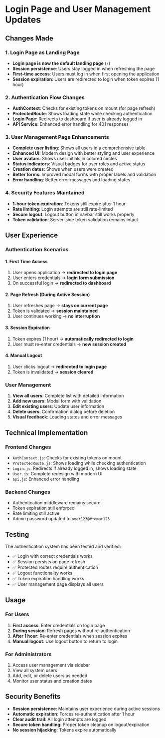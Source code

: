 # Login Page and User Management Updates

## Changes Made

### 1. Login Page as Landing Page
- **Login page is now the default landing page** (`/`)
- **Session persistence**: Users stay logged in when refreshing the page
- **First-time access**: Users must log in when first opening the application
- **Session expiration**: Users are redirected to login when token expires (1 hour)

### 2. Authentication Flow Changes
- **AuthContext**: Checks for existing tokens on mount (for page refresh)
- **ProtectedRoute**: Shows loading state while checking authentication
- **Login Page**: Redirects to dashboard if user is already logged in
- **API Service**: Enhanced error handling for 401 responses

### 3. User Management Page Enhancements
- **Complete user listing**: Shows all users in a comprehensive table
- **Enhanced UI**: Modern design with better styling and user experience
- **User avatars**: Shows user initials in colored circles
- **Status indicators**: Visual badges for user roles and active status
- **Creation dates**: Shows when users were created
- **Better forms**: Improved modal forms with proper labels and validation
- **Error handling**: Better error messages and loading states

### 4. Security Features Maintained
- **1-hour token expiration**: Tokens still expire after 1 hour
- **Rate limiting**: Login attempts are still rate-limited
- **Secure logout**: Logout button in navbar still works properly
- **Token validation**: Server-side token validation remains intact

## User Experience

### Authentication Scenarios

#### 1. First Time Access
1. User opens application → **redirected to login page**
2. User enters credentials → **login form submission**
3. On successful login → **redirected to dashboard**

#### 2. Page Refresh (During Active Session)
1. User refreshes page → **stays on current page**
2. Token is validated → **session maintained**
3. User continues working → **no interruption**

#### 3. Session Expiration
1. Token expires (1 hour) → **automatically redirected to login**
2. User must re-enter credentials → **new session created**

#### 4. Manual Logout
1. User clicks logout → **redirected to login page**
2. Token is invalidated → **session cleared**

### User Management
1. **View all users**: Complete list with detailed information
2. **Add new users**: Modal form with validation
3. **Edit existing users**: Update user information
4. **Delete users**: Confirmation dialog before deletion
5. **Visual feedback**: Loading states and error messages

## Technical Implementation

### Frontend Changes
- `AuthContext.js`: Checks for existing tokens on mount
- `ProtectedRoute.js`: Shows loading while checking authentication
- `Login.js`: Redirects if already logged in, shows loading state
- `User.js`: Complete redesign with modern UI
- `api.js`: Enhanced error handling

### Backend Changes
- Authentication middleware remains secure
- Token expiration still enforced
- Rate limiting still active
- Admin password updated to `omar123@#*omar123`

## Testing

The authentication system has been tested and verified:
- ✅ Login with correct credentials works
- ✅ Session persists on page refresh
- ✅ Protected routes require authentication
- ✅ Logout functionality works
- ✅ Token expiration handling works
- ✅ User management page displays all users

## Usage

### For Users
1. **First access**: Enter credentials on login page
2. **During session**: Refresh pages without re-authentication
3. **After 1 hour**: Re-enter credentials when session expires
4. **Manual logout**: Use logout button to return to login

### For Administrators
1. Access user management via sidebar
2. View all system users
3. Add, edit, or delete users as needed
4. Monitor user status and creation dates

## Security Benefits

- **Session persistence**: Maintains user experience during active sessions
- **Automatic expiration**: Forces re-authentication after 1 hour
- **Clear audit trail**: All login attempts are logged
- **Secure token handling**: Proper token cleanup on logout/expiration
- **No session hijacking**: Tokens expire automatically 